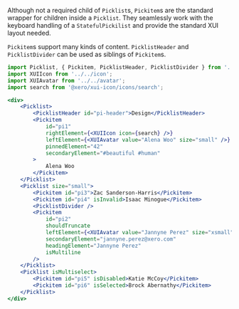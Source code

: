 Although not a required child of `Picklist`s, `Pickitem`s are the standard wrapper for children inside a `Picklist`. They seamlessly work with the keyboard handling of a `StatefulPickilist` and provide the standard XUI layout needed.

`Pickitem`s support many kinds of content. `PicklistHeader` and `PicklistDivider` can be used as siblings of `Pickitem`s.

```jsx harmony
import Picklist, { Pickitem, PicklistHeader, PicklistDivider } from '../../picklist';
import XUIIcon from '../../icon';
import XUIAvatar from '../../avatar';
import search from '@xero/xui-icon/icons/search';

<div>
	<Picklist>
		<PicklistHeader id="pi-header">Design</PicklistHeader>
		<Pickitem
			id="pi1"
			rightElement={<XUIIcon icon={search} />}
			leftElement={<XUIAvatar value="Alena Woo" size="small" />}
			pinnedElement="42"
			secondaryElement="#beautiful #human"
		>
			Alena Woo
		</Pickitem>
	</Picklist>
	<Picklist size="small">
		<Pickitem id="pi3">Zac Sanderson-Harris</Pickitem>
		<Pickitem id="pi4" isInvalid>Isaac Minogue</Pickitem>
		<PicklistDivider />
		<Pickitem
			id="pi2"
			shouldTruncate
			leftElement={<XUIAvatar value="Jannyne Perez" size="xsmall" />}
			secondaryElement="jannyne.perez@xero.com"
			headingElement="Jannyne Perez"
			isMultiline
		/>
	</Picklist>
	<Picklist isMultiselect>
		<Pickitem id="pi5" isDisabled>Katie McCoy</Pickitem>
		<Pickitem id="pi6" isSelected>Brock Abernathy</Pickitem>
	</Picklist>
</div>
```
